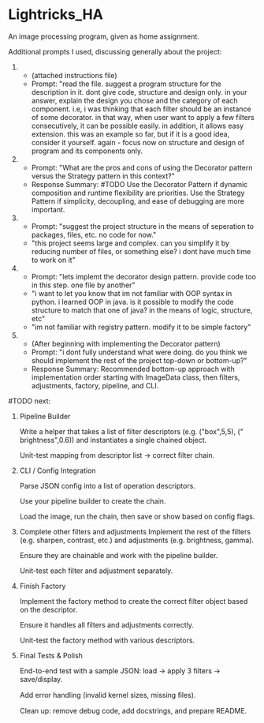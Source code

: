 # Lightricks_HA

An image processing program, given as home assignment.

Additional prompts I used, discussing generally about the project:

1. 
   * (attached instructions file)
   * Prompt: "read the file. suggest a program structure for the description
     in it. dont give code, structure and design only. in your answer, explain
     the design you chose and the category of each component. i.e, i was
     thinking that each filter should be an instance of some
     decorator. in that way, when user want to apply a few filters
     consecutively, it can be possible easily. in addition, it allows easy
     extension. this was an example so far, but if it is a good idea, consider
     it yourself. again - focus now on structure and design of program and its
     components only.
2.
    * Prompt: "What are the pros and cons of using the Decorator pattern versus
      the Strategy pattern in this context?"
    * Response Summary: #TODO
      Use the Decorator Pattern if dynamic composition and runtime flexibility
      are priorities.
      Use the Strategy Pattern if simplicity, decoupling, and ease of debugging
      are more important.
3.
    * Prompt: "suggest the project structure in the means of seperation to
      packages, files, etc. no code for now."
    * "this project seems large and complex. can you simplify it by reducing
      number of files, or something else? i dont have much time to work on it"
4.
    * Prompt: "lets implemt the decorator design pattern. provide code too in
      this step. one file by another"
    * "i want to let you know that im not familiar with OOP syntax in python. i
      learned OOP in java. is it possible to modify the code structure to match
      that one of java? in the means of logic, structure, etc"
    * "im not familiar with registry pattern. modify it to be simple factory"
3.
    * (After beginning with implementing the Decorator pattern)
    * Prompt: "i dont fully understand what were doing. do you think we should
      implement the rest of the project top-down or bottom-up?"
    * Response Summary: Recommended bottom-up approach with implementation
      order starting with ImageData class, then filters, adjustments, factory,
      pipeline, and CLI.

#TODO next:

1. Pipeline Builder

   Write a helper that takes a list of filter descriptors (e.g. ("box",5,5), ("
   brightness",0.6)) and instantiates a single chained object.

   Unit-test mapping from descriptor list → correct filter chain.

2. CLI / Config Integration

   Parse JSON config into a list of operation descriptors.

   Use your pipeline builder to create the chain.

   Load the image, run the chain, then save or show based on config flags.

3. Complete other filters and adjustments
   Implement the rest of the filters (e.g. sharpen, contrast, etc.) and
   adjustments (e.g. brightness, gamma).

   Ensure they are chainable and work with the pipeline builder.

   Unit-test each filter and adjustment separately.

4. Finish Factory

   Implement the factory method to create the correct filter object based on
   the descriptor.

   Ensure it handles all filters and adjustments correctly.

   Unit-test the factory method with various descriptors.

5. Final Tests & Polish

   End-to-end test with a sample JSON: load → apply 3 filters → save/display.

   Add error handling (invalid kernel sizes, missing ﬁles).

   Clean up: remove debug code, add docstrings, and prepare README.

